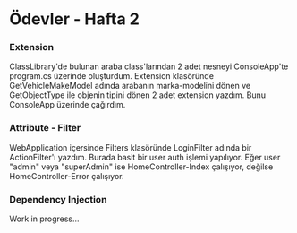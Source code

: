 
# Ödevler - Hafta 2

### Extension
ClassLibrary'de bulunan araba class'larından 2 adet nesneyi ConsoleApp'te program.cs üzerinde oluşturdum.
Extension klasöründe GetVehicleMakeModel adında arabanın marka-modelini dönen ve GetObjectType ile objenin tipini dönen 2 adet extension yazdım. Bunu ConsoleApp üzerinde çağırdım.
### Attribute - Filter
WebApplication içersinde Filters klasöründe LoginFilter adında bir ActionFilter'ı yazdım. Burada basit bir user auth işlemi yapılıyor. Eğer user "admin" veya "superAdmin" ise HomeController-Index çalışıyor, değilse HomeController-Error çalışıyor.

### Dependency Injection
Work in progress...  
